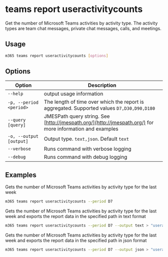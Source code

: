 # teams report useractivitycounts

Get the number of Microsoft Teams activities by activity type. The activity types are team chat messages, private chat messages, calls, and meetings.

## Usage

```sh
m365 teams report useractivitycounts [options]
```

## Options

Option|Description
------|-----------
`--help`|output usage information
`-p, --period <period>`|The length of time over which the report is aggregated. Supported values `D7,D30,D90,D180`
`--query [query]`|JMESPath query string. See [http://jmespath.org/](http://jmespath.org/) for more information and examples
`-o, --output [output]`|Output type. `text,json`. Default `text`
`--verbose`|Runs command with verbose logging
`--debug`|Runs command with debug logging

## Examples

Gets the number of Microsoft Teams activities by activity type for the last week

```sh
m365 teams report useractivitycounts --period D7
```

Gets the number of Microsoft Teams activities by activity type for the last week and exports the report data in the specified path in text format

```sh
m365 teams report useractivitycounts --period D7 --output text > "useractivitycounts.txt"
```

Gets the number of Microsoft Teams activities by activity type for the last week and exports the report data in the specified path in json format

```sh
m365 teams report useractivitycounts --period D7 --output json > "useractivitycounts.json"
```
